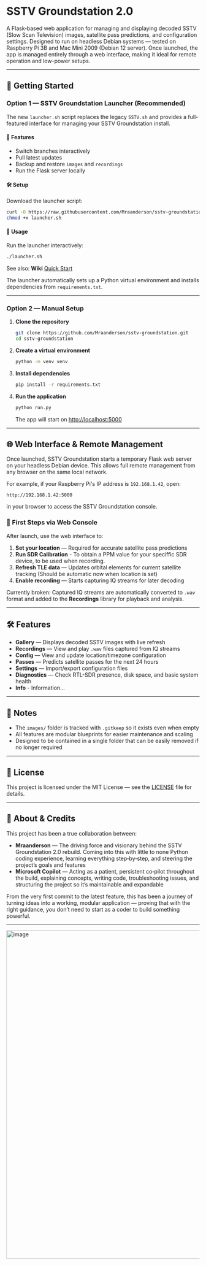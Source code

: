 # SSTV Groundstation 2.0

A Flask‑based web application for managing and displaying decoded SSTV (Slow Scan Television) images, satellite pass predictions, and configuration settings. Designed to run on headless Debian systems — tested on Raspberry Pi 3B and Mac Mini 2009 (Debian 12 server). Once launched, the app is managed entirely through a web interface, making it ideal for remote operation and low-power setups.

---

## 🚀 Getting Started

### Option 1 — SSTV Groundstation Launcher (Recommended)

The new `launcher.sh` script replaces the legacy `SSTV.sh` and provides a full-featured interface for managing your SSTV Groundstation install.

#### 🔧 Features

- Switch branches interactively  
- Pull latest updates  
- Backup and restore `images` and `recordings`  
- Run the Flask server locally   

#### 🛠 Setup

Download the launcher script:

```bash
curl -O https://raw.githubusercontent.com/Mraanderson/sstv-groundstation/main/launcher.sh
chmod +x launcher.sh
```

#### 🚀 Usage

Run the launcher interactively:

```bash
./launcher.sh
```

See also: **Wiki** [Quick Start](https://github.com/Mraanderson/sstv-groundstation/wiki/Quick-start-overview)

The launcher automatically sets up a Python virtual environment and installs dependencies from `requirements.txt`.

---

### Option 2 — Manual Setup

1. **Clone the repository**  
   ```bash
   git clone https://github.com/Mraanderson/sstv-groundstation.git
   cd sstv-groundstation
   ```

2. **Create a virtual environment**  
   ```bash
   python -m venv venv
   ```

3. **Install dependencies**  
   ```bash
   pip install -r requirements.txt
   ```

4. **Run the application**  
   ```bash
   python run.py
   ```

   The app will start on [http://localhost:5000](http://localhost:5000)

---

## 🌐 Web Interface & Remote Management

Once launched, SSTV Groundstation starts a temporary Flask web server on your headless Debian device. This allows full remote management from any browser on the same local network.

For example, if your Raspberry Pi's IP address is `192.168.1.42`, open:

```
http://192.168.1.42:5000
```

in your browser to access the SSTV Groundstation console.

### 🧭 First Steps via Web Console

After launch, use the web interface to:

1. **Set your location** — Required for accurate satellite pass predictions 
2. **Run SDR Calibration** - To obtain a PPM value for your speciffic SDR device, to be used when recording.
3. **Refresh TLE data** — Updates orbital elements for current satellite tracking (Should be automatic now when location is set)
4. **Enable recording** — Starts capturing IQ streams for later decoding  

Currently broken:
Captured IQ streams are automatically converted to `.wav` format and added to the **Recordings** library for playback and analysis.

---

## 🛠 Features

- **Gallery** — Displays decoded SSTV images with live refresh  
- **Recordings** — View and play `.wav` files captured from IQ streams  
- **Config** — View and update location/timezone configuration  
- **Passes** — Predicts satellite passes for the next 24 hours  
- **Settings** — Import/export configuration files  
- **Diagnostics** — Check RTL-SDR presence, disk space, and basic system health  
- **Info** - Information...

---

## 📌 Notes

- The `images/` folder is tracked with `.gitkeep` so it exists even when empty  
- All features are modular blueprints for easier maintenance and scaling  
- Designed to be contained in a single folder that can be easily removed if no longer required  

---

## 📜 License

This project is licensed under the MIT License — see the [LICENSE](LICENSE) file for details.

---

## 🙌 About & Credits

This project has been a true collaboration between:

- **Mraanderson** — The driving force and visionary behind the SSTV Groundstation 2.0 rebuild. Coming into this with little to none Python coding experience, learning everything step‑by‑step, and steering the project’s goals and features  
- **Microsoft Copilot** — Acting as a patient, persistent co‑pilot throughout the build, explaining concepts, writing code, troubleshooting issues, and structuring the project so it’s maintainable and expandable  

From the very first commit to the latest feature, this has been a journey of turning ideas into a working, modular application — proving that with the right guidance, you don’t need to start as a coder to build something powerful.

---

<img width="1915" height="857" alt="image" src="https://github.com/user-attachments/assets/7055340c-1476-4fd4-b925-dcbe472d4514" />
